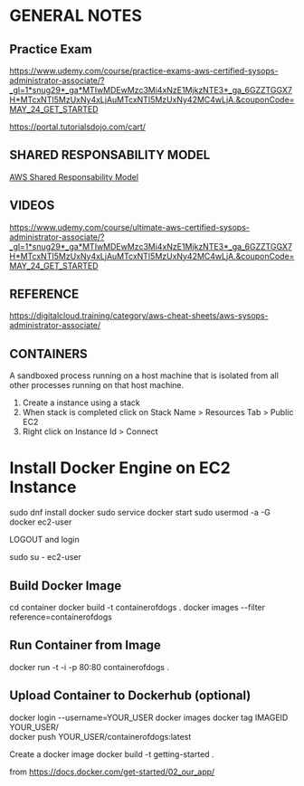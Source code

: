 # GENERAL NOTES

## Practice Exam

<https://www.udemy.com/course/practice-exams-aws-certified-sysops-administrator-associate/?_gl=1*snug29*_ga*MTIwMDEwMzc3Mi4xNzE1MjkzNTE3*_ga_6GZZTGGX7H*MTcxNTI5MzUxNy4xLjAuMTcxNTI5MzUxNy42MC4wLjA.&couponCode=MAY_24_GET_STARTED>

<https://portal.tutorialsdojo.com/cart/>

## SHARED RESPONSABILITY MODEL

[AWS Shared Responsability Model](../../Images/Shared-responsability-model.png)

## VIDEOS

<https://www.udemy.com/course/ultimate-aws-certified-sysops-administrator-associate/?_gl=1*snug29*_ga*MTIwMDEwMzc3Mi4xNzE1MjkzNTE3*_ga_6GZZTGGX7H*MTcxNTI5MzUxNy4xLjAuMTcxNTI5MzUxNy42MC4wLjA.&couponCode=MAY_24_GET_STARTED>

## REFERENCE

<https://digitalcloud.training/category/aws-cheat-sheets/aws-sysops-administrator-associate/>

## CONTAINERS

A sandboxed process running on a host machine that is isolated from all other processes running on that host machine.

1. Create a instance using a stack
2. When stack is completed click on Stack Name > Resources Tab > Public EC2
3. Right click on Instance Id > Connect  
# Install Docker Engine on EC2 Instance
sudo dnf install docker
sudo service docker start
sudo usermod -a -G docker ec2-user

LOGOUT and login

sudo su - ec2-user

## Build Docker Image

cd container
docker build -t containerofdogs .
docker images --filter reference=containerofdogs

## Run Container from Image

docker run -t -i -p 80:80 containerofdogs .

## Upload Container to Dockerhub (optional)
docker login --username=YOUR_USER
docker images
docker tag IMAGEID YOUR_USER/   
docker push YOUR_USER/containerofdogs:latest



Create a docker image
docker build -t getting-started .

from https://docs.docker.com/get-started/02_our_app/